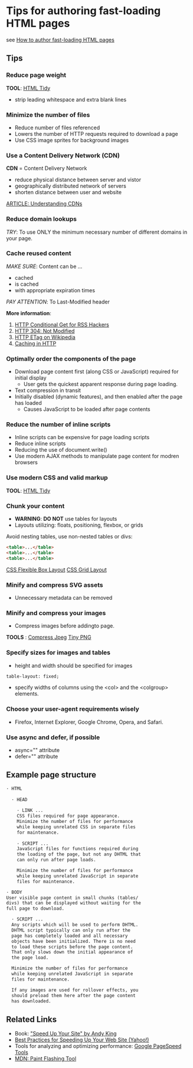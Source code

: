 # Tips for authoring fast-loading HTML pages

see [How to author fast-loading HTML pages](https://developer.mozilla.org/en-US/docs/Learn/HTML/Howto/Author_fast-loading_HTML_pages)

## Tips

### Reduce page weight

**TOOL**: [HTML Tidy](http://www.html-tidy.org/)

- strip leading whitespace and extra blank lines

### Minimize the number of files

- Reduce number of files referenced
- Lowers the number of HTTP requests required to download a page
- Use CSS image sprites for background images

### Use a Content Delivery Network (CDN)

**CDN** = Content Delivery Network

- reduce physical distance between server and vistor
- geographically distributed network of servers
- shorten distance between user and website

[ARTICLE: Understanding CDNs](https://www.imperva.com/learn/performance/what-is-cdn-how-it-works/?utm_campaign=Incapsula-moved)

### Reduce domain lookups

*TRY*: To use ONLY the minimum necessary number of different domains in your page.

### Cache reused content

*MAKE SURE*: Content can be ...

- cached
- is cached
- with appropriate expiration times

*PAY ATTENTION*: To Last-Modified header

**More information**:

1. [HTTP Conditional Get for RSS Hackers](https://fishbowl.pastiche.org/2002/10/21/http_conditional_get_for_rss_hackers)
2. [HTTP 304: Not Modified](https://annevankesteren.nl/2005/05/http-304)
3. [HTTP ETag on Wikipedia](https://en.wikipedia.org/wiki/HTTP_ETag)
4. [Caching in HTTP](https://www.w3.org/Protocols/rfc2616/rfc2616-sec13.html)

### Optimally order the components of the page

- Download page content first (along CSS or JavaScript)  required for initial display
  - User gets the quickest apparent response during page loading.
- Text compression in transit
- Initially disabled (dynamic features), and then enabled after the page has loaded
  - Causes JavaScript to be loaded after page contents

### Reduce the number of inline scripts

- Inline scripts can be expensive for page loading scripts
- Reduce inline scripts
- Reducing the use of document.write()
- Use modern AJAX methods to manipulate page content for modren browsers

### Use modern CSS and valid markup

**TOOL**: [HTML Tidy](http://www.html-tidy.org/)

### Chunk your content

- **WARNING**: **DO NOT** use tables for layouts
- Layouts utilizing: floats, positioning, flexbox, or grids

Avoid nesting tables, use non-nested tables or divs:

```html
<table>...</table>
<table>...</table>
<table>...</table>
```

[CSS Flexible Box Layout](https://www.w3.org/TR/css-flexbox-1/)
[CSS Grid Layout](https://www.w3.org/TR/css-grid-1/)

### Minify and compress SVG assets

- Unnecessary metadata can be removed

### Minify and compress your images

- Compress images before addingto page.

**TOOLS** :
[Compress Jpeg](https://compressjpeg.com/)
[Tiny PNG](https://tinypng.com/)

### Specify sizes for images and tables

- height and width should be specified for images

```html
table-layout: fixed;
```

- specify widths of columns using the &lt;col&gt; and the &lt;colgroup&gt; elements.

### Choose your user-agent requirements wisely

- Firefox, Internet Explorer, Google Chrome, Opera, and Safari.

### Use async and defer, if possible

- async="" attribute
- defer="" attribute

## Example page structure

```html
· HTML
  
  · HEAD
    
    · LINK ...
    CSS files required for page appearance. 
    Minimize the number of files for performance 
    while keeping unrelated CSS in separate files 
    for maintenance.
    
    · SCRIPT ...
    JavaScript files for functions required during 
    the loading of the page, but not any DHTML that 
    can only run after page loads.

    Minimize the number of files for performance 
    while keeping unrelated JavaScript in separate 
    files for maintenance.

· BODY
User visible page content in small chunks (tables/
divs) that can be displayed without waiting for the 
full page to download.

  · SCRIPT ...
  Any scripts which will be used to perform DHTML. 
  DHTML script typically can only run after the 
  page has completely loaded and all necessary 
  objects have been initialized. There is no need 
  to load these scripts before the page content. 
  That only slows down the initial appearance of 
  the page load.

  Minimize the number of files for performance 
  while keeping unrelated JavaScript in separate 
  files for maintenance.

  If any images are used for rollover effects, you 
  should preload them here after the page content 
  has downloaded.
```

## Related Links

- Book: ["Speed Up Your Site" by Andy King](http://www.websiteoptimization.com/)
- [Best Practices for Speeding Up Your Web Site (Yahoo!)](https://developer.yahoo.com/performance/rules.html)
- Tools for analyzing and optimizing performance: [Google PageSpeed Tools](https://developers.google.com/speed/)
- [MDN: Paint Flashing Tool](https://developer.mozilla.org/en-US/docs/Tools/Paint_Flashing_Tool)